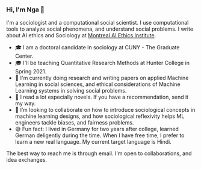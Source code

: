 ### Hi, I'm Nga 👋


I'm a sociologist and a computational social scientist. I use computational tools to analyze social phenomena, and understand social problems. I write about AI ethics and Sociology at [Montreal AI Ethics Institute](https://montrealethics.ai/the-sociology-of-ai-ethics-column-introduction/). 

- 🎓 I am a doctoral candidate in sociology at CUNY - The Graduate Center.
- 🎓 I'll be teaching Quantitative Research Methods at Hunter College in Spring 2021.
- 🔭 I'm currently doing research and writing papers on applied Machine Learning in social sciences, and ethical considerations of Machine Learning systems in solving social problems. 
- 🌱  I read a lot especially novels. If you have a recommendation, send it my way. 
- 👯 I’m looking to collaborate on how to introduce sociological concepts in machine learning designs, and how sociological reflexivity helps ML engineers tackle biases, and fairness problems. 
- 😅 Fun fact: I lived in Germany for two years after college, learned German deligently during the time. When I have free time, I prefer to learn a new real language. My current target language is Hindi. 


The best way to reach me is through email. I'm open to collaborations, and idea exchanges. 
